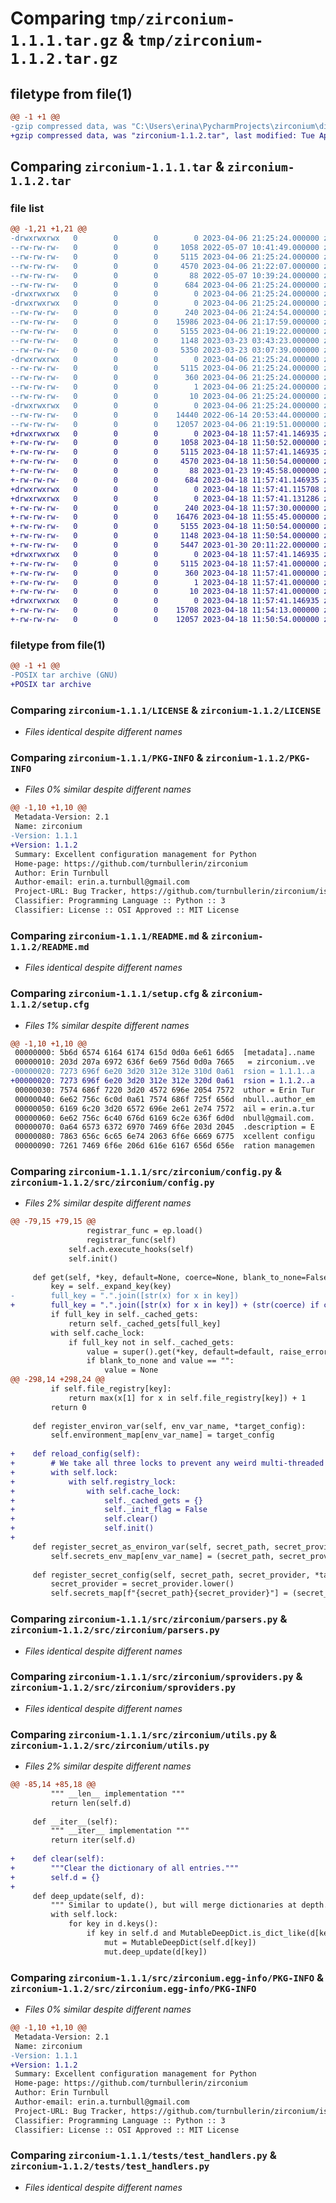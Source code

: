 # Comparing `tmp/zirconium-1.1.1.tar.gz` & `tmp/zirconium-1.1.2.tar.gz`

## filetype from file(1)

```diff
@@ -1 +1 @@
-gzip compressed data, was "C:\Users\erina\PycharmProjects\zirconium\dist\.tmp-vket62k6\zirconium-1.1.1.tar", last modified: Thu Apr  6 21:25:24 2023, max compression
+gzip compressed data, was "zirconium-1.1.2.tar", last modified: Tue Apr 18 11:57:41 2023, max compression
```

## Comparing `zirconium-1.1.1.tar` & `zirconium-1.1.2.tar`

### file list

```diff
@@ -1,21 +1,21 @@
-drwxrwxrwx   0        0        0        0 2023-04-06 21:25:24.000000 zirconium-1.1.1/
--rw-rw-rw-   0        0        0     1058 2022-05-07 10:41:49.000000 zirconium-1.1.1/LICENSE
--rw-rw-rw-   0        0        0     5115 2023-04-06 21:25:24.000000 zirconium-1.1.1/PKG-INFO
--rw-rw-rw-   0        0        0     4570 2023-04-06 21:22:07.000000 zirconium-1.1.1/README.md
--rw-rw-rw-   0        0        0       88 2022-05-07 10:39:24.000000 zirconium-1.1.1/pyproject.toml
--rw-rw-rw-   0        0        0      684 2023-04-06 21:25:24.000000 zirconium-1.1.1/setup.cfg
-drwxrwxrwx   0        0        0        0 2023-04-06 21:25:24.000000 zirconium-1.1.1/src/
-drwxrwxrwx   0        0        0        0 2023-04-06 21:25:24.000000 zirconium-1.1.1/src/zirconium/
--rw-rw-rw-   0        0        0      240 2023-04-06 21:24:54.000000 zirconium-1.1.1/src/zirconium/__init__.py
--rw-rw-rw-   0        0        0    15986 2023-04-06 21:17:59.000000 zirconium-1.1.1/src/zirconium/config.py
--rw-rw-rw-   0        0        0     5155 2023-04-06 21:19:22.000000 zirconium-1.1.1/src/zirconium/parsers.py
--rw-rw-rw-   0        0        0     1148 2023-03-23 03:43:23.000000 zirconium-1.1.1/src/zirconium/sproviders.py
--rw-rw-rw-   0        0        0     5350 2023-03-23 03:07:39.000000 zirconium-1.1.1/src/zirconium/utils.py
-drwxrwxrwx   0        0        0        0 2023-04-06 21:25:24.000000 zirconium-1.1.1/src/zirconium.egg-info/
--rw-rw-rw-   0        0        0     5115 2023-04-06 21:25:24.000000 zirconium-1.1.1/src/zirconium.egg-info/PKG-INFO
--rw-rw-rw-   0        0        0      360 2023-04-06 21:25:24.000000 zirconium-1.1.1/src/zirconium.egg-info/SOURCES.txt
--rw-rw-rw-   0        0        0        1 2023-04-06 21:25:24.000000 zirconium-1.1.1/src/zirconium.egg-info/dependency_links.txt
--rw-rw-rw-   0        0        0       10 2023-04-06 21:25:24.000000 zirconium-1.1.1/src/zirconium.egg-info/top_level.txt
-drwxrwxrwx   0        0        0        0 2023-04-06 21:25:24.000000 zirconium-1.1.1/tests/
--rw-rw-rw-   0        0        0    14440 2022-06-14 20:53:44.000000 zirconium-1.1.1/tests/test_config.py
--rw-rw-rw-   0        0        0    12057 2023-04-06 21:19:51.000000 zirconium-1.1.1/tests/test_handlers.py
+drwxrwxrwx   0        0        0        0 2023-04-18 11:57:41.146935 zirconium-1.1.2/
+-rw-rw-rw-   0        0        0     1058 2023-04-18 11:50:52.000000 zirconium-1.1.2/LICENSE
+-rw-rw-rw-   0        0        0     5115 2023-04-18 11:57:41.146935 zirconium-1.1.2/PKG-INFO
+-rw-rw-rw-   0        0        0     4570 2023-04-18 11:50:54.000000 zirconium-1.1.2/README.md
+-rw-rw-rw-   0        0        0       88 2023-01-23 19:45:58.000000 zirconium-1.1.2/pyproject.toml
+-rw-rw-rw-   0        0        0      684 2023-04-18 11:57:41.146935 zirconium-1.1.2/setup.cfg
+drwxrwxrwx   0        0        0        0 2023-04-18 11:57:41.115708 zirconium-1.1.2/src/
+drwxrwxrwx   0        0        0        0 2023-04-18 11:57:41.131286 zirconium-1.1.2/src/zirconium/
+-rw-rw-rw-   0        0        0      240 2023-04-18 11:57:30.000000 zirconium-1.1.2/src/zirconium/__init__.py
+-rw-rw-rw-   0        0        0    16476 2023-04-18 11:55:45.000000 zirconium-1.1.2/src/zirconium/config.py
+-rw-rw-rw-   0        0        0     5155 2023-04-18 11:50:54.000000 zirconium-1.1.2/src/zirconium/parsers.py
+-rw-rw-rw-   0        0        0     1148 2023-04-18 11:50:54.000000 zirconium-1.1.2/src/zirconium/sproviders.py
+-rw-rw-rw-   0        0        0     5447 2023-01-30 20:11:22.000000 zirconium-1.1.2/src/zirconium/utils.py
+drwxrwxrwx   0        0        0        0 2023-04-18 11:57:41.146935 zirconium-1.1.2/src/zirconium.egg-info/
+-rw-rw-rw-   0        0        0     5115 2023-04-18 11:57:41.000000 zirconium-1.1.2/src/zirconium.egg-info/PKG-INFO
+-rw-rw-rw-   0        0        0      360 2023-04-18 11:57:41.000000 zirconium-1.1.2/src/zirconium.egg-info/SOURCES.txt
+-rw-rw-rw-   0        0        0        1 2023-04-18 11:57:41.000000 zirconium-1.1.2/src/zirconium.egg-info/dependency_links.txt
+-rw-rw-rw-   0        0        0       10 2023-04-18 11:57:41.000000 zirconium-1.1.2/src/zirconium.egg-info/top_level.txt
+drwxrwxrwx   0        0        0        0 2023-04-18 11:57:41.146935 zirconium-1.1.2/tests/
+-rw-rw-rw-   0        0        0    15708 2023-04-18 11:54:13.000000 zirconium-1.1.2/tests/test_config.py
+-rw-rw-rw-   0        0        0    12057 2023-04-18 11:50:54.000000 zirconium-1.1.2/tests/test_handlers.py
```

### filetype from file(1)

```diff
@@ -1 +1 @@
-POSIX tar archive (GNU)
+POSIX tar archive
```

### Comparing `zirconium-1.1.1/LICENSE` & `zirconium-1.1.2/LICENSE`

 * *Files identical despite different names*

### Comparing `zirconium-1.1.1/PKG-INFO` & `zirconium-1.1.2/PKG-INFO`

 * *Files 0% similar despite different names*

```diff
@@ -1,10 +1,10 @@
 Metadata-Version: 2.1
 Name: zirconium
-Version: 1.1.1
+Version: 1.1.2
 Summary: Excellent configuration management for Python
 Home-page: https://github.com/turnbullerin/zirconium
 Author: Erin Turnbull
 Author-email: erin.a.turnbull@gmail.com
 Project-URL: Bug Tracker, https://github.com/turnbullerin/zirconium/issues
 Classifier: Programming Language :: Python :: 3
 Classifier: License :: OSI Approved :: MIT License
```

### Comparing `zirconium-1.1.1/README.md` & `zirconium-1.1.2/README.md`

 * *Files identical despite different names*

### Comparing `zirconium-1.1.1/setup.cfg` & `zirconium-1.1.2/setup.cfg`

 * *Files 1% similar despite different names*

```diff
@@ -1,10 +1,10 @@
 00000000: 5b6d 6574 6164 6174 615d 0d0a 6e61 6d65  [metadata]..name
 00000010: 203d 207a 6972 636f 6e69 756d 0d0a 7665   = zirconium..ve
-00000020: 7273 696f 6e20 3d20 312e 312e 310d 0a61  rsion = 1.1.1..a
+00000020: 7273 696f 6e20 3d20 312e 312e 320d 0a61  rsion = 1.1.2..a
 00000030: 7574 686f 7220 3d20 4572 696e 2054 7572  uthor = Erin Tur
 00000040: 6e62 756c 6c0d 0a61 7574 686f 725f 656d  nbull..author_em
 00000050: 6169 6c20 3d20 6572 696e 2e61 2e74 7572  ail = erin.a.tur
 00000060: 6e62 756c 6c40 676d 6169 6c2e 636f 6d0d  nbull@gmail.com.
 00000070: 0a64 6573 6372 6970 7469 6f6e 203d 2045  .description = E
 00000080: 7863 656c 6c65 6e74 2063 6f6e 6669 6775  xcellent configu
 00000090: 7261 7469 6f6e 206d 616e 6167 656d 656e  ration managemen
```

### Comparing `zirconium-1.1.1/src/zirconium/config.py` & `zirconium-1.1.2/src/zirconium/config.py`

 * *Files 2% similar despite different names*

```diff
@@ -79,15 +79,15 @@
                 registrar_func = ep.load()
                 registrar_func(self)
             self.ach.execute_hooks(self)
             self.init()
 
     def get(self, *key, default=None, coerce=None, blank_to_none=False, raw=False, raise_error=False):
         key = self._expand_key(key)
-        full_key = ".".join([str(x) for x in key])
+        full_key = ".".join([str(x) for x in key]) + (str(coerce) if coerce else "")
         if full_key in self._cached_gets:
             return self._cached_gets[full_key]
         with self.cache_lock:
             if full_key not in self._cached_gets:
                 value = super().get(*key, default=default, raise_error=raise_error)
                 if blank_to_none and value == "":
                     value = None
@@ -298,14 +298,24 @@
         if self.file_registry[key]:
             return max(x[1] for x in self.file_registry[key]) + 1
         return 0
 
     def register_environ_var(self, env_var_name, *target_config):
         self.environment_map[env_var_name] = target_config
 
+    def reload_config(self):
+        # We take all three locks to prevent any weird multi-threaded behaviour from happening. All writes are blocked until we are done the re-load except our own.
+        with self.lock:
+            with self.registry_lock:
+                with self.cache_lock:
+                    self._cached_gets = {}
+                    self._init_flag = False
+                    self.clear()
+                    self.init()
+
     def register_secret_as_environ_var(self, secret_path, secret_provider, env_var_name):
         self.secrets_env_map[env_var_name] = (secret_path, secret_provider)
 
     def register_secret_config(self, secret_path, secret_provider, *target_config):
         secret_provider = secret_provider.lower()
         self.secrets_map[f"{secret_path}{secret_provider}"] = (secret_path, secret_provider, target_config)
```

### Comparing `zirconium-1.1.1/src/zirconium/parsers.py` & `zirconium-1.1.2/src/zirconium/parsers.py`

 * *Files identical despite different names*

### Comparing `zirconium-1.1.1/src/zirconium/sproviders.py` & `zirconium-1.1.2/src/zirconium/sproviders.py`

 * *Files identical despite different names*

### Comparing `zirconium-1.1.1/src/zirconium/utils.py` & `zirconium-1.1.2/src/zirconium/utils.py`

 * *Files 2% similar despite different names*

```diff
@@ -85,14 +85,18 @@
         """ __len__ implementation """
         return len(self.d)
 
     def __iter__(self):
         """ __iter__ implementation """
         return iter(self.d)
 
+    def clear(self):
+        """Clear the dictionary of all entries."""
+        self.d = {}
+
     def deep_update(self, d):
         """ Similar to update(), but will merge dictionaries at depth. Thread-safe. """
         with self.lock:
             for key in d.keys():
                 if key in self.d and MutableDeepDict.is_dict_like(d[key]) and MutableDeepDict.is_dict_like(self.d[key]):
                     mut = MutableDeepDict(self.d[key])
                     mut.deep_update(d[key])
```

### Comparing `zirconium-1.1.1/src/zirconium.egg-info/PKG-INFO` & `zirconium-1.1.2/src/zirconium.egg-info/PKG-INFO`

 * *Files 0% similar despite different names*

```diff
@@ -1,10 +1,10 @@
 Metadata-Version: 2.1
 Name: zirconium
-Version: 1.1.1
+Version: 1.1.2
 Summary: Excellent configuration management for Python
 Home-page: https://github.com/turnbullerin/zirconium
 Author: Erin Turnbull
 Author-email: erin.a.turnbull@gmail.com
 Project-URL: Bug Tracker, https://github.com/turnbullerin/zirconium/issues
 Classifier: Programming Language :: Python :: 3
 Classifier: License :: OSI Approved :: MIT License
```

### Comparing `zirconium-1.1.1/tests/test_handlers.py` & `zirconium-1.1.2/tests/test_handlers.py`

 * *Files identical despite different names*


